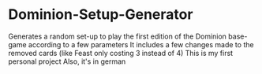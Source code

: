 # Dominion-Setup-Generator
Generates a random set-up to play the first edition of the Dominion base-game according to a few parameters
It includes a few changes made to the removed cards (like Feast only costing 3 instead of 4)
This is my first personal project 
Also, it's in german
